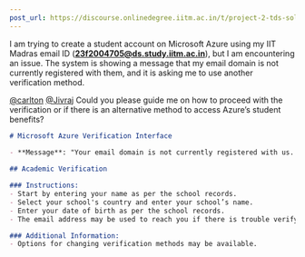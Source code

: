 ```yaml
---
post_url: https://discourse.onlinedegree.iitm.ac.in/t/project-2-tds-solver-discussion-thread/169029/160
---
```

I am trying to create a student account on Microsoft Azure using my IIT Madras email ID (**23f2004705@ds.study.iitm.ac.in**), but I am encountering an issue. The system is showing a message that my email domain is not currently registered with them, and it is asking me to use another verification method.

[@carlton](/u/carlton) [@Jivraj](/u/jivraj) Could you please guide me on how to proceed with the verification or if there is an alternative method to access Azure’s student benefits?  

```markdown
# Microsoft Azure Verification Interface

- **Message**: "Your email domain is not currently registered with us. You can choose another verification method."
  
## Academic Verification

### Instructions:
- Start by entering your name as per the school records.
- Select your school's country and enter your school’s name.
- Enter your date of birth as per the school records.
- The email address may be used to reach you if there is trouble verifying your application, so please enter your school-provided email address.

### Additional Information:
- Options for changing verification methods may be available.
```
